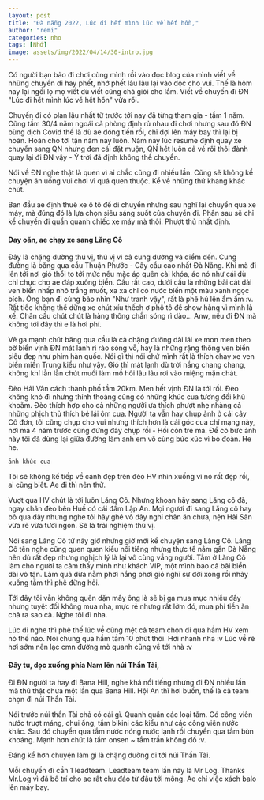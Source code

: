 ```yaml
---
layout: post
title: "Đà nẵng 2022, Lúc đi hết mình lúc về hết hồn,"
author: "remi"
categories: nho
tags: [Nhớ]
image: assets/img/2022/04/14/30-intro.jpg
---
```


Có người bạn bảo đi chơi cùng mình rồi vào đọc blog của mình viết về những chuyến đi hay phết, nhớ phết lâu lâu lại vào đọc cho vui. Thế là hôm nay lại ngồi lọ mọ viết dù viết cũng chả giỏi cho lắm. Viết về chuyến đi ĐN "Lúc đi hết mình lúc về hết hồn" vừa rồi. 

Chuyến đi có plan lâu nhất từ trước tới nay đã từng tham gia - tầm 1 năm. Cũng tầm 30/4 năm ngoái cả phòng định rủ nhau đi chơi nhưng sau đó ĐN bùng dịch Covid thế là dù ae đóng tiền rồi, chỉ đợi lên máy bay thì lại bị hoãn. Hoãn cho tới tận năm nay luôn. Năm nay lúc resume định quay xe chuyển sang QN nhưng đen cái đặt muộn, QN hết luôn cả vé rồi thôi đành quay lại đi ĐN vậy - Ý trời đã định không thể chuyển. 

Nói về ĐN nghe thật là quen vì ai chắc cũng đi nhiều lần. Cũng sẽ không kể chuyện ăn uống vui chơi vì quá quen thuộc. Kể về những thứ khang khác chút.

Ban đầu ae định thuê xe ô tô để di chuyển nhưng sau nghĩ lại chuyển qua xe máy, mà đúng đó là lựa chọn siêu sáng suốt của chuyến đi. Phần sau sẽ chỉ kể chuyến đi quẩn quanh chiếc xe máy mà thôi. Phượt thủ nhất định.

#### Day oăn, ae chạy xe sang Lăng Cô

Đây là chặng đường thú vị, thú vị vì cả cung đường và điểm đến. Cung đường là băng qua cầu Thuận Phước - Cây cầu cao nhất Đà Nẵng. Khi mà đi lên tới nơi gió thổi to tới mức nếu mặc áo quên cài khóa, áo nó như cái dù chỉ chực cho ae đáp xuống biển. Cầu rất cao, dưới cầu là những bãi cát dài ven biển nhấp nhô trắng muốt, xa xa chỉ có nước biển một màu xanh ngọc bích. Ông bạn đi cùng bảo nhìn "Như tranh vậy", rất là phê hú lên ầm ầm :v. Rất tiếc không thể dừng xe chút xíu thếch ơ phô tô để show hàng vì mình là xế. Chân cầu chút chút là hàng thông chắn sóng rì dào... Anw, nếu đi ĐN mà không tới đây thì e là hơi phí.

Vê ga mạnh chút băng qua cầu là cả chặng đường dài lái xe mon men theo bờ biển vịnh ĐN mát lạnh rì rào sóng vỗ, hay là những rặng thông ven biển siêu đẹp như phim hàn quốc. Nói gì thì nói chứ mình rất là thích chạy xe ven biển miền Trung kiểu như vậy. Gió thì mát lạnh dù trời nắng chang chang, không khí lẫn lẫn chút muối làm mồ hôi lâu lâu rơi vào miệng mặn chát.  

Đèo Hải Vân cách thành phố tầm 20km. Men hết vịnh ĐN là tới rồi. Đèo không khó đi nhưng thỉnh thoảng cũng có những khúc cua tương đối khù khoằm. Đèo thích hợp cho cả những người ưa thích phượt nhẹ nhàng cả những phịch thủ thích bẻ lái ôm cua. Người ta vẫn hay chụp ảnh ở cái cây Cô đơn, tôi cũng chụp cho vui nhưng thích hơn là cái góc cua chí mạng này, nơi mà 4 năm trước cũng đứng đây chụp rồi - Hồi còn trẻ mà. Để có bức ảnh này tôi đã dừng lại giữa đường làm anh em vô cùng bức xúc vì bỏ đoàn. He he.

```ảnh khúc cua```


Tôi sẽ không kể tiếp về cảnh đẹp trên đèo HV nhìn xuống vì nó rất đẹp rồi, ai cũng biết. Ae đi thì nên thử.

Vượt qua HV chút là tới luôn Lăng Cô. Nhưng khoan hãy sang Lăng cô đã, ngay chân đèo bên Huế có cái đầm Lập An. Mọi người đi sang Lăng cô hay bỏ qua đây nhưng nghe tôi hãy ghé vô đây nghỉ chân ăn chưa, nện Hải Sản vừa rẻ vừa tươi ngon. Sẽ là trải nghiệm thú vị.

Nói sang Lăng Cô từ nãy giờ nhưng giờ mới kể chuyện sang Lăng Cô. Lăng Cô tên nghe cũng quen quen kiểu nối tiếng nhưng thực tế nằm gần Đà Nẵng nên dù rất đẹp nhưng nghịch lý là lại vô cùng vắng người. Tắm ở Lăng Cô làm cho người ta cảm thấy mình như khách VIP, một mình bao cả bãi biển dài vô tận. Làm quả dừa nằm phơi nắng phơi gió nghĩ sự đời xong rồi nhảy xuống tắm thì phê đừng hỏi. 

Tới đây tôi vẫn không quên dặn mấy ông là sẽ bị gạ mua mực nhiều đấy nhưng tuyệt đối không mua nha, mực rẻ nhưng rất lởm đó, mua phí tiền ăn chả ra sao cả. Nghe tôi đi nha.

Lúc đi nghe thì phê thế lúc về cũng mệt cả team chọn đi qua hầm HV xem nó thế nào. Nói chung qua hầm tầm 10 phút thôi. Hơi nhanh nha :v Lúc về rẽ hơi sớm nên lạc cmn đường mò quanh cũng về tới nhà :v 


#### Đây tu, dọc xuống phía Nam lên núi Thần Tài,

Đi ĐN người ta hay đi Bana Hill, nghe khá nổi tiếng nhưng đi ĐN nhiều lần mà thú thật chưa một lần qua Bana Hill. Hội An thì hơi buồn, thế là cả team chọn đi núi Thần Tài. 


Nói trước núi thần Tài chả có cái gì. Quanh quẩn các loại tắm. Có công viên nước trượt máng, chui ống, tắm bikini các kiểu như các công viên nước khác. Sau đó chuyển qua tắm nước nóng nước lạnh rồi chuyển qua tắm bùn khoáng. Mạnh hơn chút là tắm onsen ~ tắm trần không đồ :v. 

Đáng kể hơn chuyện làm gì là chặng đường đi tới núi Thần Tài. 



Mỗi chuyến đi cần 1 leadteam. Leadteam team lần này là Mr Log. Thanks Mr.Log vì đã bố trí cho ae rất chu đáo từ đầu tới mông. Ae chỉ việc xách balo lên máy bay. 



